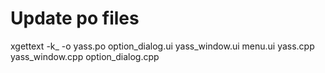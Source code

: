 # Update po files
xgettext -k_ -o yass.po option_dialog.ui yass_window.ui menu.ui yass.cpp yass_window.cpp option_dialog.cpp
